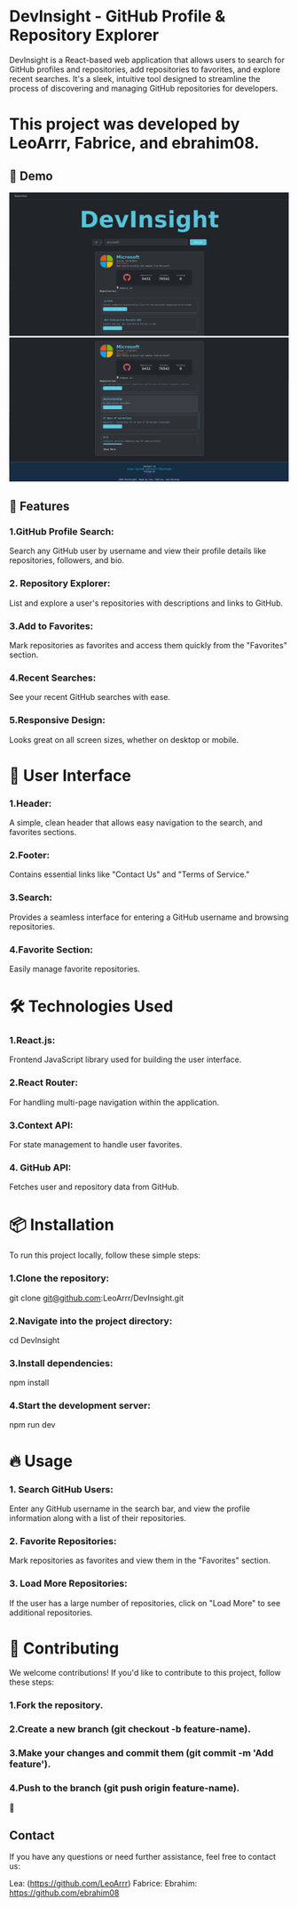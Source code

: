# DevInsight - GitHub Profile & Repository Explorer
DevInsight is a React-based web application that allows users to search for GitHub profiles and repositories, add repositories to favorites, and explore recent searches. It's a sleek, intuitive tool designed to streamline the process of discovering and managing GitHub repositories for developers.

# This project was developed by LeoArrr, Fabrice, and ebrahim08.

## 📸  Demo
![top pic](<Picture/Screenshot from 2024-10-08 13-40-04.png>) 
![botttom](<Picture/Screenshot from 2024-10-08 13-40-16.png>)




## 🚀 Features
### 1.GitHub Profile Search:
 Search any GitHub user by username and view their profile details like repositories, followers, and bio.
### 2. Repository Explorer:
 List and explore a user's repositories with descriptions and links to GitHub.
### 3.Add to Favorites:
 Mark repositories as favorites and access them quickly from the "Favorites" section.
### 4.Recent Searches: 
See your recent GitHub searches with ease.
### 5.Responsive Design: 
Looks great on all screen sizes, whether on desktop or mobile.



# 🎨 User Interface
### 1.Header: 
A simple, clean header that allows easy navigation to the search, and favorites sections.
### 2.Footer:
 Contains essential links like "Contact Us" and "Terms of Service."
### 3.Search: 
Provides a seamless interface for entering a GitHub username and browsing repositories.
### 4.Favorite Section: 
Easily manage favorite repositories.


# 🛠️ Technologies Used
### 1.React.js:
 Frontend JavaScript library used for building the user interface.
### 2.React Router:
 For handling multi-page navigation within the application.
### 3.Context API:
 For state management to handle user favorites.
### 4. GitHub API: 
Fetches user and repository data from GitHub.

# 📦 Installation
To run this project locally, follow these simple steps:

### 1.Clone the repository:
git clone git@github.com:LeoArrr/DevInsight.git

### 2.Navigate into the project directory:
cd DevInsight

### 3.Install dependencies:
npm install
 
 
### 4.Start the development server:
npm run dev


# 🔥 Usage
### 1. Search GitHub Users: 
Enter any GitHub username in the search bar, and view the profile information along with a list of their repositories.

### 2. Favorite Repositories: 
Mark repositories as favorites and view them in the "Favorites" section.
### 3. Load More Repositories: 
If the user has a large number of repositories, click on "Load More" to see additional repositories.


# 🤝 Contributing
We welcome contributions! If you'd like to contribute to this project, follow these steps:

### 1.Fork the repository.
### 2.Create a new branch (git checkout -b feature-name).
### 3.Make your changes and commit them (git commit -m 'Add feature').
### 4.Push to the branch (git push origin feature-name).

🐞 



## Contact
If you have any questions or need further assistance, feel free to contact us:

Lea: (https://github.com/LeoArrr)
Fabrice:
Ebrahim: https://github.com/ebrahim08
